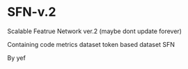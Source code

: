 # SFN-v.2
Scalable Featrue Network ver.2 (maybe dont update forever)

Containing code metrics dataset
           token based dataset
           SFN

By yef
